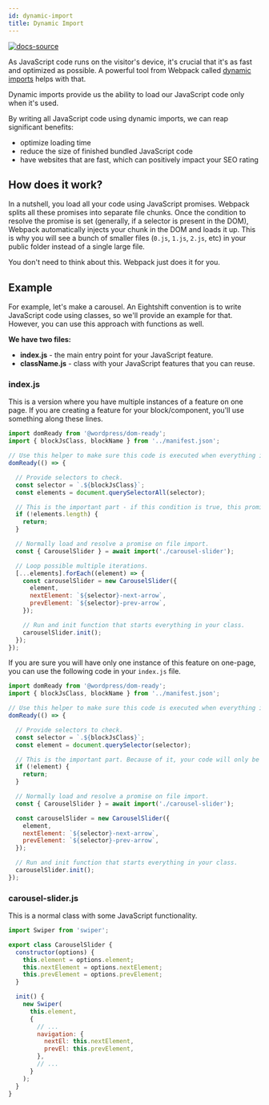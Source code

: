 ```yaml
---
id: dynamic-import
title: Dynamic Import
---
```


[![docs-source](https://img.shields.io/badge/source-eightshift--frontend--libs-yellow?style=for-the-badge&logo=javascript&labelColor=2a2a2a)](https://github.com/hhftechtips/eightshift-frontend-libs/tree/6.0.0)

As JavaScript code runs on the visitor's device, it's crucial that it's as fast and optimized as possible. A powerful tool from Webpack called [dynamic imports](https://webpack.js.org/guides/code-splitting/#dynamic-imports) helps with that.

Dynamic imports provide us the ability to load our JavaScript code only when it's used. 

By writing all JavaScript code using dynamic imports, we can reap significant benefits:
* optimize loading time
* reduce the size of finished bundled JavaScript code
* have websites that are fast, which can positively impact your SEO rating

## How does it work?

In a nutshell, you load all your code using JavaScript promises. Webpack splits all these promises into separate file chunks. Once the condition to resolve the promise is set (generally, if a selector is present in the DOM), Webpack automatically injects your chunk in the DOM and loads it up. This is why you will see a bunch of smaller files (`0.js`, `1.js`, `2.js`, etc) in your public folder instead of a single large file.

You don't need to think about this. Webpack just does it for you.

## Example

For example, let's make a carousel. An Eightshift convention is to write JavaScript code using classes, so we'll provide an example for that. However, you can use this approach with functions as well.

**We have two files:**
* **index.js** - the main entry point for your JavaScript feature.
* **className.js** - class with your JavaScript features that you can reuse.


### index.js

This is a version where you have multiple instances of a feature on one page. If you are creating a feature for your block/component, you'll use something along these lines.

```js
import domReady from '@wordpress/dom-ready';
import { blockJsClass, blockName } from '../manifest.json';

// Use this helper to make sure this code is executed when everything in DOM is set.
domReady(() => {

  // Provide selectors to check.
  const selector = `.${blockJsClass}`;
  const elements = document.querySelectorAll(selector);

  // This is the important part - if this condition is true, this promise will resolve and your chunk will be loaded in the DOM.
  if (!elements.length) {
    return;
  }

  // Normally load and resolve a promise on file import.
  const { CarouselSlider } = await import('./carousel-slider');

  // Loop possible multiple iterations.
  [...elements].forEach((element) => {
    const carouselSlider = new CarouselSlider({
      element,
      nextElement: `${selector}-next-arrow`,
      prevElement: `${selector}-prev-arrow`,
    });

    // Run and init function that starts everything in your class.
    carouselSlider.init();
  });
});
```

If you are sure you will have only one instance of this feature on one-page, you can use the following code in your `index.js` file.

```js
import domReady from '@wordpress/dom-ready';
import { blockJsClass, blockName } from '../manifest.json';

// Use this helper to make sure this code is executed when everything in DOM is set.
domReady(() => {

  // Provide selectors to check.
  const selector = `.${blockJsClass}`;
  const element = document.querySelector(selector);

  // This is the important part. Because of it, your code will only be imported when there's an element on the page that uses it.
  if (!element) {
    return;
  }

  // Normally load and resolve a promise on file import.
  const { CarouselSlider } = await import('./carousel-slider');

  const carouselSlider = new CarouselSlider({
    element,
    nextElement: `${selector}-next-arrow`,
    prevElement: `${selector}-prev-arrow`,
  });

  // Run and init function that starts everything in your class.
  carouselSlider.init();
});
```

### carousel-slider.js

This is a normal class with some JavaScript functionality.

```js
import Swiper from 'swiper';

export class CarouselSlider {
  constructor(options) {
    this.element = options.element;
    this.nextElement = options.nextElement;
    this.prevElement = options.prevElement;
  }

  init() {
    new Swiper(
      this.element,
      {
        // ...
        navigation: {
          nextEl: this.nextElement,
          prevEl: this.prevElement,
        },
        // ...
      }
    );
  }
}
```
